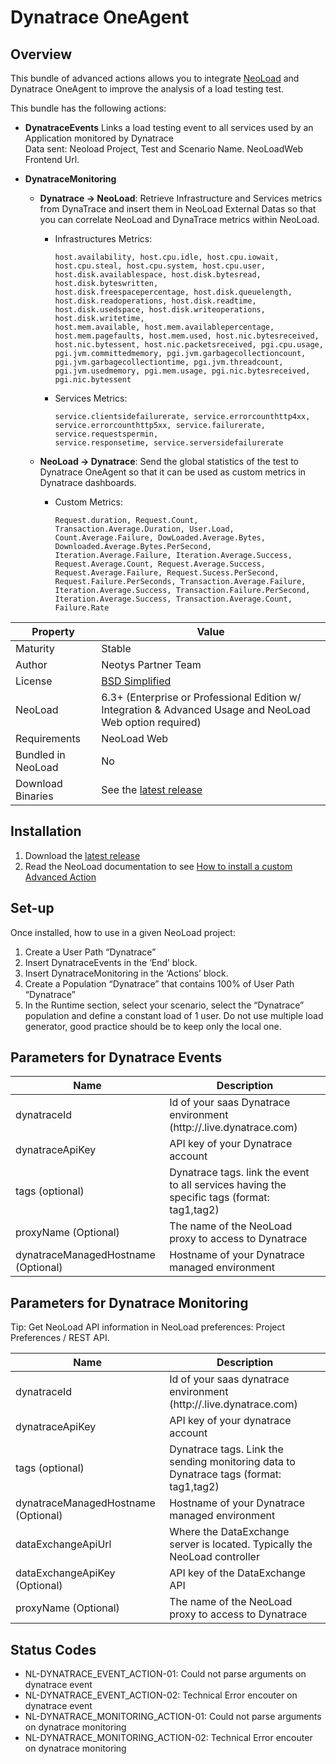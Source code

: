 # Dynatrace OneAgent	

## Overview

This bundle of advanced actions allows you to integrate [NeoLoad](https://www.neotys.com/neoload/overview) and Dynatrace OneAgent to improve the analysis of a load testing test.

This bundle has the following actions:  

* **DynatraceEvents**
  Links a load testing event to all services used by an Application monitored by Dynatrace  
  Data sent: Neoload Project, Test and Scenario Name.
             NeoLoadWeb Frontend Url.
  
* **DynatraceMonitoring**   
    * **Dynatrace -> NeoLoad**: Retrieve Infrastructure and Services metrics from DynaTrace and insert them in NeoLoad External Datas so that
      you can correlate NeoLoad and DynaTrace metrics within NeoLoad.
      * Infrastructures Metrics: 
      
        ```shell
        host.availability, host.cpu.idle, host.cpu.iowait, host.cpu.steal, host.cpu.system, host.cpu.user, host.disk.availablespace, host.disk.bytesread, host.disk.byteswritten, 
        host.disk.freespacepercentage, host.disk.queuelength, host.disk.readoperations, host.disk.readtime, host.disk.usedspace, host.disk.writeoperations, host.disk.writetime, 
        host.mem.available, host.mem.availablepercentage, host.mem.pagefaults, host.mem.used, host.nic.bytesreceived, host.nic.bytessent, host.nic.packetsreceived, pgi.cpu.usage, 
        pgi.jvm.committedmemory, pgi.jvm.garbagecollectioncount, pgi.jvm.garbagecollectiontime, pgi.jvm.threadcount, pgi.jvm.usedmemory, pgi.mem.usage, pgi.nic.bytesreceived, 
        pgi.nic.bytessent
        ```

      * Services Metrics:
          ```shell
          service.clientsidefailurerate, service.errorcounthttp4xx, service.errorcounthttp5xx, service.failurerate, service.requestspermin, 
          service.responsetime, service.serversidefailurerate
          ```

    * **NeoLoad -> Dynatrace**: Send the global statistics of the test to Dynatrace OneAgent so that it can be used as custom metrics 
      in Dynatrace dashboards.
      * Custom Metrics:
           ```shell
          Request.duration, Request.Count, Transaction.Average.Duration, User.Load, Count.Average.Failure, DowLoaded.Average.Bytes, Downloaded.Average.Bytes.PerSecond, 
          Iteration.Average.Failure, Iteration.Average.Success, Request.Average.Count, Request.Average.Success, Request.Average.Failure, Request.Sucess.PerSecond, 
          Request.Failure.PerSeconds, Transaction.Average.Failure, Iteration.Average.Success, Transaction.Failure.PerSecond, Iteration.Average.Success, Transaction.Average.Count, 
          Failure.Rate
          ```    
      
     
| Property | Value |
| -----| -------------- |
| Maturity | Stable |
| Author   | Neotys Partner Team |
| License  | [BSD Simplified](https://www.neotys.com/documents/legal/bsd-neotys.txt) |
| NeoLoad  | 6.3+ (Enterprise or Professional Edition w/ Integration & Advanced Usage and NeoLoad Web option required)|
| Requirements | NeoLoad Web |
| Bundled in NeoLoad | No
| Download Binaries | See the [latest release](https://github.com/Neotys-Labs/Dynatrace/releases/latest)

## Installation

1. Download the [latest release](https://github.com/Neotys-Labs/Dynatrace/releases/latest)
1. Read the NeoLoad documentation to see [How to install a custom Advanced Action](https://www.neotys.com/documents/doc/neoload/latest/en/html/#25928.htm)

## Set-up

Once installed, how to use in a given NeoLoad project:

1. Create a User Path “Dynatrace”
1. Insert DynatraceEvents in the ‘End’ block.
1. Insert DynatraceMonitoring in the ‘Actions’ block.
1. Create a Population “Dynatrace” that contains 100% of User Path “Dynatrace”
1. In the Runtime section, select your scenario, select the “Dynatrace” population and define a constant load of 1 user.
   Do not use multiple load generator, good practice should be to keep only the local one.

## Parameters for Dynatrace Events

| Name             | Description |
| -----            | ----- |
| dynatraceId      |  Id of your saas Dynatrace environment (http://<id>.live.dynatrace.com) |
| dynatraceApiKey  |  API key of your Dynatrace account |
| tags (optional)  |  Dynatrace tags. link the event to all services having the specific tags (format: tag1,tag2) |
| proxyName (Optional) |  The name of the NeoLoad proxy to access to Dynatrace |
| dynatraceManagedHostname (Optional) | Hostname of your Dynatrace managed environment |

## Parameters for Dynatrace Monitoring

Tip: Get NeoLoad API information in NeoLoad preferences: Project Preferences / REST API.

| Name             | Description |
| -----            | ----- |
| dynatraceId      |  Id of your saas dynatrace environment (http://<id>.live.dynatrace.com) |
| dynatraceApiKey  | API key of your dynatrace account |
| tags (optional)  | Dynatrace tags. Link the sending monitoring data to Dynatrace tags (format: tag1,tag2) |
| dynatraceManagedHostname (Optional) | Hostname of your Dynatrace managed environment |
| dataExchangeApiUrl   | Where the DataExchange server is located. Typically the NeoLoad controller |
| dataExchangeApiKey  (Optional)  | API key of the DataExchange API   |
| proxyName (Optional) |  The name of the NeoLoad proxy to access to Dynatrace |
  
## Status Codes

* NL-DYNATRACE_EVENT_ACTION-01: Could not parse arguments on dynatrace event
* NL-DYNATRACE_EVENT_ACTION-02: Technical Error encouter on dynatrace event
* NL-DYNATRACE_MONITORING_ACTION-01: Could not parse arguments on dynatrace monitoring
* NL-DYNATRACE_MONITORING_ACTION-02: Technical Error encouter on dynatrace monitoring
